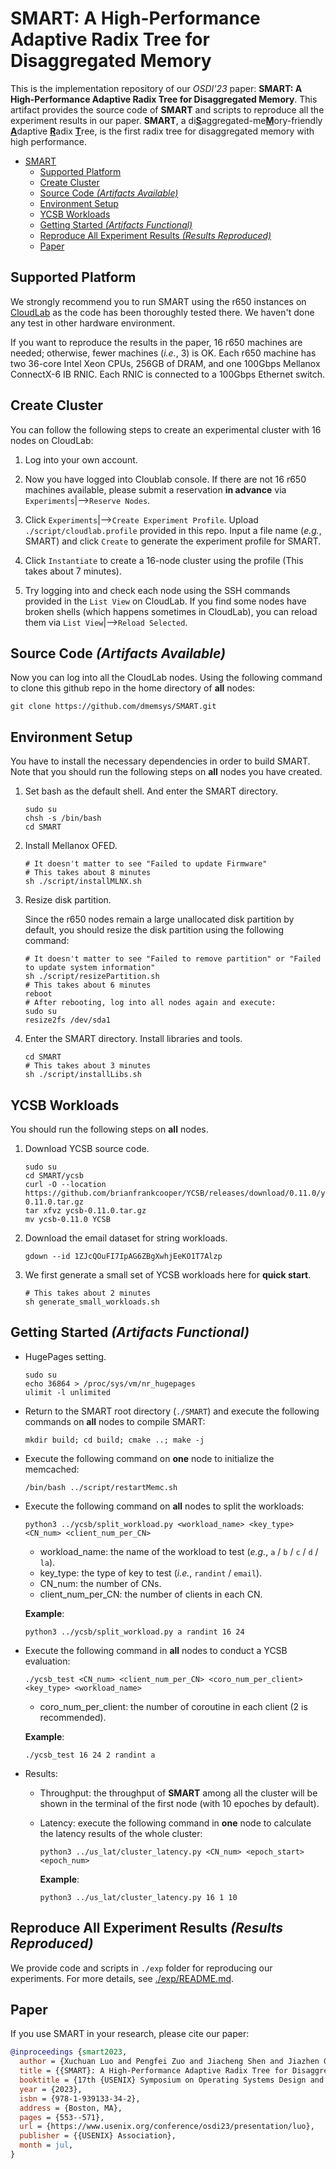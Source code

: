 # SMART: A High-Performance Adaptive Radix Tree for Disaggregated Memory

This is the implementation repository of our *OSDI'23* paper: **SMART: A High-Performance Adaptive Radix Tree for Disaggregated Memory**.
This artifact provides the source code of **SMART** and scripts to reproduce all the experiment results in our paper.
**SMART**, a di<u>**S**</u>aggregated-me<u>**M**</u>ory-friendly <u>**A**</u>daptive <u>**R**</u>adix <u>**T**</u>ree, is the first radix tree for disaggregated memory with high performance.


- [SMART](#smart-a-high-performance-adaptive-radix-tree-for-disaggregated-memory)
  * [Supported Platform](#supported-platform)
  * [Create Cluster](#create-cluster)
  * [Source Code *(Artifacts Available)*](#source-code-artifacts-available)
  * [Environment Setup](#environment-setup)
  * [YCSB Workloads](#ycsb-workloads)
  * [Getting Started *(Artifacts Functional)*](#getting-started-artifacts-functional)
  * [Reproduce All Experiment Results *(Results Reproduced)*](#reproduce-all-experiment-results-results-reproduced)
  * [Paper](#paper)


## Supported Platform
We strongly recommend you to run SMART using the r650 instances on [CloudLab](https://www.cloudlab.us/) as the code has been thoroughly tested there.
We haven't done any test in other hardware environment.

If you want to reproduce the results in the paper, 16 r650 machines are needed; otherwise, fewer machines (*i.e.*, 3) is OK.
Each r650 machine has two 36-core Intel Xeon CPUs, 256GB of DRAM, and one 100Gbps Mellanox ConnectX-6 IB RNIC. Each RNIC is connected to a 100Gbps Ethernet switch.


## Create Cluster

You can follow the following steps to create an experimental cluster with 16 nodes on CloudLab:

1) Log into your own account.

2) Now you have logged into Cloublab console. If there are not 16 r650 machines available, please submit a reservation **in advance** via `Experiments`|-->`Reserve Nodes`.

3) Click `Experiments`|-->`Create Experiment Profile`. Upload `./script/cloudlab.profile` provided in this repo.
Input a file name (*e.g.*, SMART) and click `Create` to generate the experiment profile for SMART.

4) Click `Instantiate` to create a 16-node cluster using the profile (This takes about 7 minutes).

5) Try logging into and check each node using the SSH commands provided in the `List View` on CloudLab. If you find some nodes have broken shells (which happens sometimes in CloudLab), you can reload them via `List View`|-->`Reload Selected`.


## Source Code *(Artifacts Available)*
Now you can log into all the CloudLab nodes. Using the following command to clone this github repo in the home directory of **all** nodes:
```shell
git clone https://github.com/dmemsys/SMART.git
```


## Environment Setup

You have to install the necessary dependencies in order to build SMART.
Note that you should run the following steps on **all** nodes you have created.

1) Set bash as the default shell. And enter the SMART directory.
    ```shell
    sudo su
    chsh -s /bin/bash
    cd SMART
    ```

2) Install Mellanox OFED.
    ```shell
    # It doesn't matter to see "Failed to update Firmware"
    # This takes about 8 minutes
    sh ./script/installMLNX.sh
    ```

3) Resize disk partition.

    Since the r650 nodes remain a large unallocated disk partition by default, you should resize the disk partition using the following command:
    ```shell
    # It doesn't matter to see "Failed to remove partition" or "Failed to update system information"
    sh ./script/resizePartition.sh
    # This takes about 6 minutes
    reboot
    # After rebooting, log into all nodes again and execute:
    sudo su
    resize2fs /dev/sda1
    ```

4) Enter the SMART directory. Install libraries and tools.
    ```shell
    cd SMART
    # This takes about 3 minutes
    sh ./script/installLibs.sh
    ```


## YCSB Workloads

You should run the following steps on **all** nodes.

1) Download YCSB source code.
    ```shell
    sudo su
    cd SMART/ycsb
    curl -O --location https://github.com/brianfrankcooper/YCSB/releases/download/0.11.0/ycsb-0.11.0.tar.gz
    tar xfvz ycsb-0.11.0.tar.gz
    mv ycsb-0.11.0 YCSB
    ```
2) Download the email dataset for string workloads.
    ```shell
    gdown --id 1ZJcQOuFI7IpAG6ZBgXwhjEeKO1T7Alzp
    ```

3) We first generate a small set of YCSB workloads here for **quick start**.
    ```shell
    # This takes about 2 minutes
    sh generate_small_workloads.sh
    ```


## Getting Started *(Artifacts Functional)*

* HugePages setting.
    ```shell
    sudo su
    echo 36864 > /proc/sys/vm/nr_hugepages
    ulimit -l unlimited
    ```

* Return to the SMART root directory (`./SMART`) and execute the following commands on **all** nodes to compile SMART:
    ```shell
    mkdir build; cd build; cmake ..; make -j
    ```

* Execute the following command on **one** node to initialize the memcached:
    ```shell
    /bin/bash ../script/restartMemc.sh
    ```

* Execute the following command on **all** nodes to split the workloads:
    ```shell
    python3 ../ycsb/split_workload.py <workload_name> <key_type> <CN_num> <client_num_per_CN>
    ```
    * workload_name: the name of the workload to test (*e.g.*, `a` / `b` / `c` / `d` / `la`).
    * key_type: the type of key to test (*i.e.*, `randint` / `email`).
    * CN_num: the number of CNs.
    * client_num_per_CN: the number of clients in each CN.

    **Example**:
    ```shell
    python3 ../ycsb/split_workload.py a randint 16 24
    ```

* Execute the following command in **all** nodes to conduct a YCSB evaluation:
    ```shell
    ./ycsb_test <CN_num> <client_num_per_CN> <coro_num_per_client> <key_type> <workload_name>
    ```
    * coro_num_per_client: the number of coroutine in each client (2 is recommended).

    **Example**:
    ```shell
    ./ycsb_test 16 24 2 randint a
    ```

* Results:
    * Throughput: the throughput of **SMART** among all the cluster will be shown in the terminal of the first node (with 10 epoches by default).
    * Latency: execute the following command in **one** node to calculate the latency results of the whole cluster:
        ```shell
        python3 ../us_lat/cluster_latency.py <CN_num> <epoch_start> <epoch_num>
        ```

        **Example**:
        ```shell
        python3 ../us_lat/cluster_latency.py 16 1 10
        ```

## Reproduce All Experiment Results *(Results Reproduced)*
We provide code and scripts in `./exp` folder for reproducing our experiments. For more details, see [./exp/README.md](./exp).

## Paper
If you use SMART in your research, please cite our paper:
```bibtex
@inproceedings {smart2023,
  author = {Xuchuan Luo and Pengfei Zuo and Jiacheng Shen and Jiazhen Gu and Xin Wang and Michael R. Lyu and Yangfan Zhou},
  title = {{SMART}: A High-Performance Adaptive Radix Tree for Disaggregated Memory},
  booktitle = {17th {USENIX} Symposium on Operating Systems Design and Implementation ({OSDI} 23)},
  year = {2023},
  isbn = {978-1-939133-34-2},
  address = {Boston, MA},
  pages = {553--571},
  url = {https://www.usenix.org/conference/osdi23/presentation/luo},
  publisher = {{USENIX} Association},
  month = jul,
}
```
